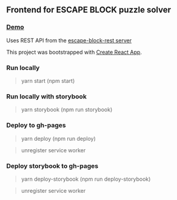 ## Frontend for ESCAPE BLOCK puzzle solver

### [Demo](https://iurii-kyrylenko.github.io/escape-block-react)

Uses REST API from the [escape-block-rest server](https://github.com/iurii-kyrylenko/escape-block-rest)

This project was bootstrapped with [Create React App](https://github.com/facebookincubator/create-react-app).

### Run locally
> yarn start (npm start)

### Run locally with storybook
> yarn storybook (npm run storybook)

### Deploy to gh-pages
> yarn deploy (npm run deploy)

> unregister service worker

### Deploy storybook to gh-pages
> yarn deploy-storybook (npm run deploy-storybook)

> unregister service worker
